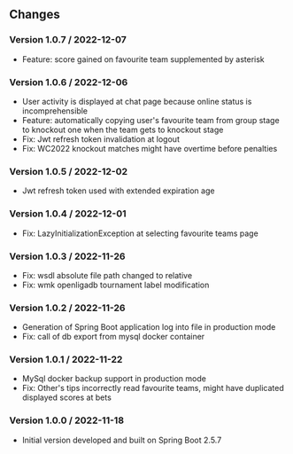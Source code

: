 ## Changes

### Version 1.0.7 / 2022-12-07

* Feature: score gained on favourite team supplemented by asterisk

### Version 1.0.6 / 2022-12-06

* User activity is displayed at chat page because online status is incomprehensible
* Feature: automatically copying user's favourite team from group stage to knockout one when the team gets to knockout stage
* Fix: Jwt refresh token invalidation at logout
* Fix: WC2022 knockout matches might have overtime before penalties

### Version 1.0.5 / 2022-12-02

* Jwt refresh token used with extended expiration age

### Version 1.0.4 / 2022-12-01

* Fix: LazyInitializationException at selecting favourite teams page

### Version 1.0.3 / 2022-11-26

* Fix: wsdl absolute file path changed to relative
* Fix: wmk openligadb tournament label modification

### Version 1.0.2 / 2022-11-26

* Generation of Spring Boot application log into file in production mode
* Fix: call of db export from mysql docker container

### Version 1.0.1 / 2022-11-22

* MySql docker backup support in production mode
* Fix: Other's tips incorrectly read favourite teams, might have duplicated displayed scores at bets

### Version 1.0.0 / 2022-11-18

* Initial version developed and built on Spring Boot 2.5.7
